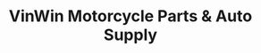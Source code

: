 ---
title: "VinWin Motorcycle Parts & Auto Supply"
url: /san-mateo/vinwin-motorcycle-parts-und-auto-supply/
shop: Allgemein
---